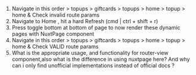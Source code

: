 1. Navigate in this order > topups > giftcards > topups > home > topup > home & Check invalid route params</li>
2. Navigate to Home , hit a hard Refresh (cmd | ctrl + shift + r)
3. Press toggle bottom at bottom of page to now render these dynamic pages with NuxtPage component
4. Navigate in this order > topups > giftcards > topups > home > topup > home & Check VALID route params
5. What is the appropriate usage, and functionality for router-view component,also what is the difference in using nuxtpage here? And why can i only find unofficial implementations instead of official docs ?
